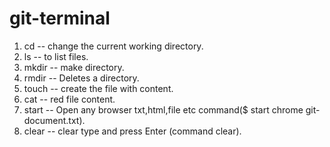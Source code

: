 # git-terminal

1. cd		-- change the current working directory.
2. ls		-- to list files.
3. mkdir	-- make directory.
4. rmdir	-- Deletes a directory.
5. touch	-- create the file with content.
6. cat	-- red file content.
7. start	-- Open any browser txt,html,file etc command($ start chrome git-document.txt).
8. clear	-- clear type and press Enter (command clear).
